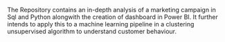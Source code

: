 The Repository contains an in-depth analysis of a marketing campaign in Sql and Python alongwith the creation of dashboard in Power BI. It further intends to apply this to a machine learning pipeline in a clustering unsupervised algorithm to understand customer behaviour.
